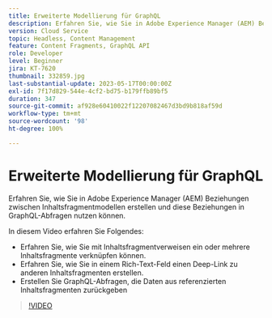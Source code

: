 ```yaml
---
title: Erweiterte Modellierung für GraphQL
description: Erfahren Sie, wie Sie in Adobe Experience Manager (AEM) Beziehungen zwischen Inhaltsfragmentmodellen erstellen und diese Beziehungen in GraphQL-Abfragen nutzen können.
version: Cloud Service
topic: Headless, Content Management
feature: Content Fragments, GraphQL API
role: Developer
level: Beginner
jira: KT-7620
thumbnail: 332859.jpg
last-substantial-update: 2023-05-17T00:00:00Z
exl-id: 7f17d829-544e-4cf2-bd75-b179ffb89bf5
duration: 347
source-git-commit: af928e60410022f12207082467d3bd9b818af59d
workflow-type: tm+mt
source-wordcount: '98'
ht-degree: 100%

---
```


# Erweiterte Modellierung für GraphQL

Erfahren Sie, wie Sie in Adobe Experience Manager (AEM) Beziehungen zwischen Inhaltsfragmentmodellen erstellen und diese Beziehungen in GraphQL-Abfragen nutzen können.

In diesem Video erfahren Sie Folgendes:

+ Erfahren Sie, wie Sie mit Inhaltsfragmentverweisen ein oder mehrere Inhaltsfragmente verknüpfen können.
+ Erfahren Sie, wie Sie in einem Rich-Text-Feld einen Deep-Link zu anderen Inhaltsfragmenten erstellen.
+ Erstellen Sie GraphQL-Abfragen, die Daten aus referenzierten Inhaltsfragmenten zurückgeben

>[!VIDEO](https://video.tv.adobe.com/v/332859?quality=12&learn=on)
